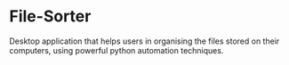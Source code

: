 # File-Sorter
Desktop application that helps users in organising the files stored on their computers, using powerful python automation techniques.
